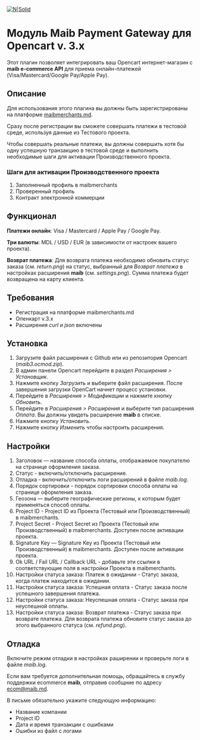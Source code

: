 [![N|Solid](https://www.maib.md/images/logo.svg)](https://www.maib.md)

# Модуль Maib Payment Gateway для Opencart v. 3.x
Этот плагин позволяет интегрировать ваш Opencart интернет-магазин с **maib e-commerce API** для приема онлайн-платежей (Visa/Mastercard/Google Pay/Apple Pay).

## Описание
Для использования этого плагина вы должны быть зарегистрированы на платформе [maibmerchants.md](https://maibmerchants.md).

Сразу после регистрации вы сможете совершать платежи в тестовой среде, используя данные из Тестового проекта.

Чтобы совершать реальные платежи, вы должны совершить хотя бы одну успешную транзакцию в тестовой среде и выполнить необходимые шаги для активации Производственного проекта.

### Шаги для активации Производственного проекта
1. Заполненный профиль в maibmerchants
2. Проверенный профиль
3. Контракт электронной коммерции

## Функционал
**Платежи онлайн**: Visa / Mastercard / Apple Pay / Google Pay.

**Три валюты**: MDL / USD / EUR (в зависимости от настроек вашего проекта).

**Возврат платежа**: Для возврата платежа необходимо обновить статус заказа (см. _return.png_) на статус, выбранный для _Возврат платежа_ в настройках расширения **maib** (см. _settings.png_). Сумма платежа будет возвращена на карту клиента.

## Требования
- Регистрация на платформе maibmerchants.md
- Опенкарт v.3.x
- Расширения _curl_ и _json_ включены

## Установка
1. Загрузите файл расширения с Github или из репозитория Opencart (_maib3.ocmod.zip_).
2. В админ панели Opencart перейдите в раздел _Расширения > Установщик_.
3. Нажмите кнопку _Загрузить_ и выберите файл расширения. После завершения загрузки OpenCart начнет процесс установки.
4. Перейдите в _Расширения > Модификации_ и нажмите кнопку _Обновить_.
5. Перейдите в _Расширения > Расширения_ и выберите тип расширения _Оплата_. Вы должны увидеть расширение **maib** в списке.
6. Нажмите кнопку _Установить_.
7. Нажмите кнопку _Изменить_ чтобы настроить расширения.

## Настройки
1. Заголовок — название способа оплаты, отображаемое покупателю на странице оформления заказа.
2. Статус - включить/отключить расширение.
3. Отладка - включить/отключить логи расширений в файле _maib.log_.
4. Порядок сортировки - порядок сортировки способа оплаты на странице оформления заказа.
5. Геозона — выберите географические регионы, к которым будет применяться способ оплаты.
6. Project ID - Project ID из Проекта (Тестовый или Производственный) в maibmerchants.
7. Project Secret -  Project Secret из Проекта (Тестовый или Производственный) в maibmerchants. Доступен после активации проекта.
8. Signature Key — Signature Key из Проекта (Тестовый или Производственный) в maibmerchants. Доступен после активации проекта.
9. Ok URL / Fail URL / Callback URL - добавьте эти ссылки в соответствующие поля в настройки Проекта в maibmerchants.
10. Настройки статуса заказа: Платеж в ожидании - Статус заказа, когда платеж находится в ожидании.
11. Настройки статуса заказа: Успешная оплата - Статус заказа после успешного завершения платежа.
12. Настройки статуса заказа: Неуспешная оплата - Статус заказа при неуспешной оплаты.
13. Настройки статуса заказа: Возврат платежа - Статус заказа при возврате платежа. Для возврата платежа обновите статус заказа до этого выбранного статуса (см. _refund.png_).

## Отладка
Включите режим отладки в настройках раширении и проверьте логи в файле _maib.log_.

Если вам требуется дополнительная помощь, обращайтесь в службу поддержки ecommerce **maib**, отправив сообщние по адресу ecom@maib.md.

В письме обязательно укажите следующую информацию:
- Название компании
- Project ID 
- Дата и время транзакции с ошибками
- Ошибки из файл с логами
  
